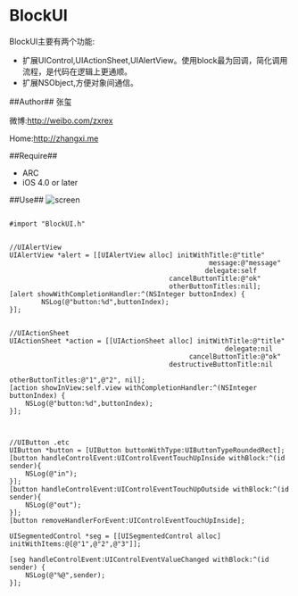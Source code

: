 BlockUI
========

BlockUI主要有两个功能:

* 扩展UIControl,UIActionSheet,UIAlertView。使用block最为回调，简化调用流程，是代码在逻辑上更通顺。
* 扩展NSObject,方便对象间通信。


##Author##
张玺

微博:<http://weibo.com/zxrex>

Home:<http://zhangxi.me>

##Require##
* ARC
* iOS 4.0 or later

##Use##
![screen](http://2.zxapi.sinaapp.com/BlockUIscreen.png)

```

#import "BlockUI.h"


//UIAlertView
UIAlertView *alert = [[UIAlertView alloc] initWithTitle:@"title"
                                                  message:@"message"
                                                 delegate:self
                                        cancelButtonTitle:@"ok"
                                        otherButtonTitles:nil];
[alert showWithCompletionHandler:^(NSInteger buttonIndex) {
        NSLog(@"button:%d",buttonIndex);
}];


//UIActionSheet
UIActionSheet *action = [[UIActionSheet alloc] initWithTitle:@"title"
                                                      delegate:nil
                                             cancelButtonTitle:@"ok"
                                        destructiveButtonTitle:nil
                                             otherButtonTitles:@"1",@"2", nil];
[action showInView:self.view withCompletionHandler:^(NSInteger buttonIndex) {
    NSLog(@"button:%d",buttonIndex);
}];



//UIButton .etc
UIButton *button = [UIButton buttonWithType:UIButtonTypeRoundedRect];
[button handleControlEvent:UIControlEventTouchUpInside withBlock:^(id sender){
    NSLog(@"in");
}];
[button handleControlEvent:UIControlEventTouchUpOutside withBlock:^(id sender){
    NSLog(@"out");
}];
[button removeHandlerForEvent:UIControlEventTouchUpInside];

UISegmentedControl *seg = [[UISegmentedControl alloc] initWithItems:@[@"1",@"2",@"3"]];

[seg handleControlEvent:UIControlEventValueChanged withBlock:^(id sender) {
    NSLog(@"%@",sender);
}];
```